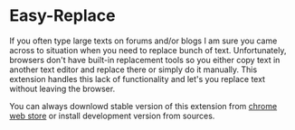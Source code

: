 Easy-Replace
============

If you often type large texts on forums and/or blogs I am sure you came across to situation when you need to replace bunch of text. Unfortunately, browsers don't have built-in replacement tools so you either copy text in another text editor and replace there or simply do it manually. This extension handles this lack of functionality and let's you replace text without leaving the browser.

You can always downlowd stable version of this extension from [chrome web store](https://chrome.google.com/webstore/detail/easy-replace/ojoeejfegihohnkjlfoonbnailkohkce) or install development version from sources.
